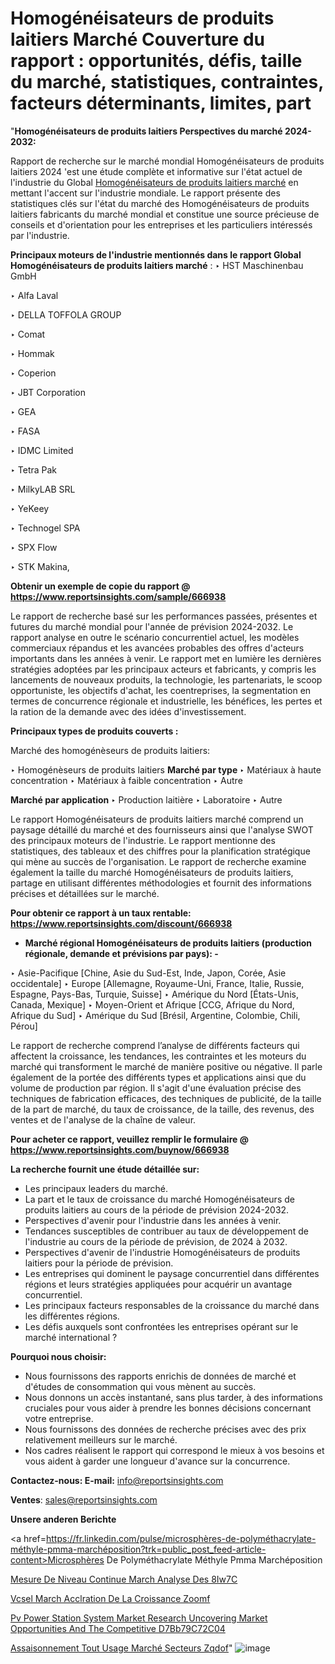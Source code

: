# Homogénéisateurs de produits laitiers Marché Couverture du rapport : opportunités, défis, taille du marché, statistiques, contraintes, facteurs déterminants, limites, part

 "<strong>Homogénéisateurs de produits laitiers Perspectives du marché 2024-2032:</strong>

Rapport de recherche sur le marché mondial Homogénéisateurs de produits laitiers 2024 'est une étude complète et informative sur l'état actuel de l'industrie du Global <a href=https://www.reportsinsights.com/sample/666938>Homogénéisateurs de produits laitiers marché</a> en mettant l'accent sur l'industrie mondiale. Le rapport présente des statistiques clés sur l'état du marché des Homogénéisateurs de produits laitiers fabricants du marché mondial et constitue une source précieuse de conseils et d'orientation pour les entreprises et les particuliers intéressés par l'industrie.

<strong>Principaux moteurs de l'industrie mentionnés dans le rapport Global Homogénéisateurs de produits laitiers marché</strong> :
‣ HST Maschinenbau GmbH

‣ Alfa Laval

‣ DELLA TOFFOLA GROUP

‣ Comat

‣ Hommak

‣ Coperion

‣ JBT Corporation

‣ GEA

‣ FASA

‣ IDMC Limited

‣ Tetra Pak

‣ MilkyLAB SRL

‣ YeKeey

‣ Technogel SPA

‣ SPX Flow

‣ STK Makina,

<strong>Obtenir un exemple de copie du rapport @ <a href=https://www.reportsinsights.com/sample/666938>https://www.reportsinsights.com/sample/666938</a></strong>

Le rapport de recherche basé sur les performances passées, présentes et futures du marché mondial pour l'année de prévision 2024-2032. Le rapport analyse en outre le scénario concurrentiel actuel, les modèles commerciaux répandus et les avancées probables des offres d'acteurs importants dans les années à venir. Le rapport met en lumière les dernières stratégies adoptées par les principaux acteurs et fabricants, y compris les lancements de nouveaux produits, la technologie, les partenariats, le scoop opportuniste, les objectifs d'achat, les coentreprises, la segmentation en termes de concurrence régionale et industrielle, les bénéfices, les pertes et la ration de la demande avec des idées d'investissement.

<strong>Principaux types de produits couverts :</strong>

Marché des homogénèseurs de produits laitiers:

‣  Homogénèseurs de produits laitiers <strong> Marché <strong> par type </strong> </strong>
‣ Matériaux à haute concentration
‣ Matériaux à faible concentration
‣ Autre

<strong>Marché par application </strong>
‣ Production laitière
‣ Laboratoire
‣ Autre

Le rapport Homogénéisateurs de produits laitiers marché comprend un paysage détaillé du marché et des fournisseurs ainsi que l'analyse SWOT des principaux moteurs de l'industrie. Le rapport mentionne des statistiques, des tableaux et des chiffres pour la planification stratégique qui mène au succès de l'organisation. Le rapport de recherche examine également la taille du marché Homogénéisateurs de produits laitiers, partage en utilisant différentes méthodologies et fournit des informations précises et détaillées sur le marché.

<strong>Pour obtenir ce rapport à un taux rentable: <a href=https://www.reportsinsights.com/discount/666938>https://www.reportsinsights.com/discount/666938</a></strong>
<ul>
  <li><strong>Marché régional Homogénéisateurs de produits laitiers (production régionale, demande et prévisions par pays): -</strong></li>
</ul>
‣ Asie-Pacifique [Chine, Asie du Sud-Est, Inde, Japon, Corée, Asie occidentale]
‣ Europe [Allemagne, Royaume-Uni, France, Italie, Russie, Espagne, Pays-Bas, Turquie, Suisse]
‣ Amérique du Nord [États-Unis, Canada, Mexique]
‣ Moyen-Orient et Afrique [CCG, Afrique du Nord, Afrique du Sud]
‣ Amérique du Sud [Brésil, Argentine, Colombie, Chili, Pérou]

Le rapport de recherche comprend l’analyse de différents facteurs qui affectent la croissance, les tendances, les contraintes et les moteurs du marché qui transforment le marché de manière positive ou négative. Il parle également de la portée des différents types et applications ainsi que du volume de production par région. Il s'agit d'une évaluation précise des techniques de fabrication efficaces, des techniques de publicité, de la taille de la part de marché, du taux de croissance, de la taille, des revenus, des ventes et de l'analyse de la chaîne de valeur.

<strong>Pour acheter ce rapport, veuillez remplir le formulaire @   <a href=https://www.reportsinsights.com/buynow/666938>https://www.reportsinsights.com/buynow/666938</a></strong>

<strong>La recherche fournit une étude détaillée sur:</strong>
<ul>
  <li>Les principaux leaders du marché.</li>
  <li>La part et le taux de croissance du marché Homogénéisateurs de produits laitiers au cours de la période de prévision 2024-2032.</li>
  <li>Perspectives d'avenir pour l'industrie dans les années à venir.</li>
  <li>Tendances susceptibles de contribuer au taux de développement de l'industrie au cours de la période de prévision, de 2024 à 2032.</li>
  <li>Perspectives d'avenir de l'industrie Homogénéisateurs de produits laitiers pour la période de prévision.</li>
  <li>Les entreprises qui dominent le paysage concurrentiel dans différentes régions et leurs stratégies appliquées pour acquérir un avantage concurrentiel.</li>
  <li>Les principaux facteurs responsables de la croissance du marché dans les différentes régions.</li>
  <li>Les défis auxquels sont confrontées les entreprises opérant sur le marché international ?</li>
</ul>
<strong>Pourquoi nous choisir:</strong>
<ul>
  <li>Nous fournissons des rapports enrichis de données de marché et d'études de consommation qui vous mènent au succès.</li>
  <li>Nous donnons un accès instantané, sans plus tarder, à des informations cruciales pour vous aider à prendre les bonnes décisions concernant votre entreprise.</li>
  <li>Nous fournissons des données de recherche précises avec des prix relativement meilleurs sur le marché.</li>
  <li>Nos cadres réalisent le rapport qui correspond le mieux à vos besoins et vous aident à garder une longueur d'avance sur la concurrence.</li>
</ul>
<strong>Contactez-nous:
</strong><strong>E-mail:</strong> <a href=mailto:info@reportsinsights.com>info@reportsinsights.com</a>

<strong>Ventes</strong>: <a href=mailto:sales@reportsinsights.com>sales@reportsinsights.com</a>

<strong>Unsere anderen Berichte</strong>

<a href=https://fr.linkedin.com/pulse/microsphères-de-polyméthacrylate-méthyle-pmma-marchéposition?trk=public_post_feed-article-content>Microsphères De Polyméthacrylate Méthyle Pmma Marchéposition</a>

<a href=https://www.linkedin.com/pulse/mesure-de-niveau-continue-march%C3%A9-analyse-des-8iw7c/>Mesure De Niveau Continue March Analyse Des 8Iw7C</a>

<a href=https://www.linkedin.com/pulse/vcsel-march%C3%A9-acc%C3%A9l%C3%A9ration-de-la-croissance-zoomf/>Vcsel March Acclration De La Croissance Zoomf</a>

<a href=https://medium.com/@aanarkumar6/pv-power-station-system-market-research-uncovering-market-opportunities-and-the-competitive-d7bb79c72c04>Pv Power Station System Market Research Uncovering Market Opportunities And The Competitive D7Bb79C72C04</a>

<a href=https://fr.linkedin.com/pulse/assaisonnement-tout-usage-marché-secteurs-zqdof/>Assaisonnement Tout Usage Marché Secteurs Zqdof</a>"
![image](https://github.com/daminid12/RImarketgrowth/assets/158430485/50368048-104e-4565-8754-7f9371509dee)
